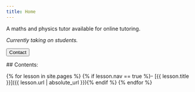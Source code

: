 ```yaml
---
title: Home
---
```


A maths and physics tutor available for online tutoring.

*Currently taking on students.*

<button type="button" onclick="http://www.google.com">Contact</button>

<div class="toc" markdown="1">
## Contents:

{% for lesson in site.pages %}
{% if lesson.nav == true %}- [{{ lesson.title }}]({{ lesson.url | absolute_url }}){% endif %}
{% endfor %}
</div>
